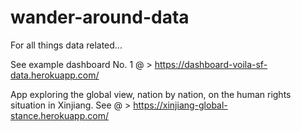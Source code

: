 # wander-around-data
For all things data related...

See example dashboard No. 1 @ > https://dashboard-voila-sf-data.herokuapp.com/

App exploring the global view, nation by nation, on the human rights situation in Xinjiang. See @ > https://xinjiang-global-stance.herokuapp.com/
